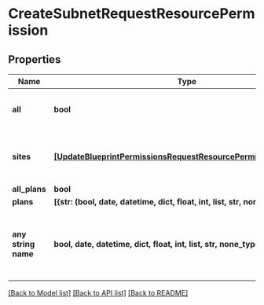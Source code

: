 # CreateSubnetRequestResourcePermission


## Properties
Name | Type | Description | Notes
------------ | ------------- | ------------- | -------------
**all** | **bool** | Pass true to allow access all groups | [optional] 
**sites** | [**[UpdateBlueprintPermissionsRequestResourcePermissionSitesInner]**](UpdateBlueprintPermissionsRequestResourcePermissionSitesInner.md) | Array of groups ID objects that are allowed access | [optional] 
**all_plans** | **bool** |  | [optional] 
**plans** | **[{str: (bool, date, datetime, dict, float, int, list, str, none_type)}]** |  | [optional] 
**any string name** | **bool, date, datetime, dict, float, int, list, str, none_type** | any string name can be used but the value must be the correct type | [optional]

[[Back to Model list]](../README.md#documentation-for-models) [[Back to API list]](../README.md#documentation-for-api-endpoints) [[Back to README]](../README.md)


